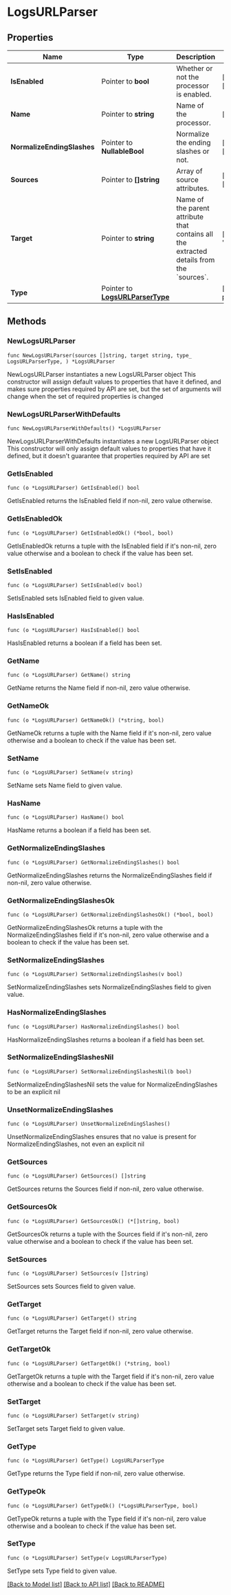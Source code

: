 # LogsURLParser

## Properties

Name | Type | Description | Notes
------------ | ------------- | ------------- | -------------
**IsEnabled** | Pointer to **bool** | Whether or not the processor is enabled. | [optional] [default to false]
**Name** | Pointer to **string** | Name of the processor. | [optional] 
**NormalizeEndingSlashes** | Pointer to **NullableBool** | Normalize the ending slashes or not. | [optional] [default to false]
**Sources** | Pointer to **[]string** | Array of source attributes. | [default to ["http.url"]]
**Target** | Pointer to **string** | Name of the parent attribute that contains all the extracted details from the &#x60;sources&#x60;. | [default to "http.url_details"]
**Type** | Pointer to [**LogsURLParserType**](LogsURLParserType.md) |  | [default to "url-parser"]

## Methods

### NewLogsURLParser

`func NewLogsURLParser(sources []string, target string, type_ LogsURLParserType, ) *LogsURLParser`

NewLogsURLParser instantiates a new LogsURLParser object
This constructor will assign default values to properties that have it defined,
and makes sure properties required by API are set, but the set of arguments
will change when the set of required properties is changed

### NewLogsURLParserWithDefaults

`func NewLogsURLParserWithDefaults() *LogsURLParser`

NewLogsURLParserWithDefaults instantiates a new LogsURLParser object
This constructor will only assign default values to properties that have it defined,
but it doesn't guarantee that properties required by API are set

### GetIsEnabled

`func (o *LogsURLParser) GetIsEnabled() bool`

GetIsEnabled returns the IsEnabled field if non-nil, zero value otherwise.

### GetIsEnabledOk

`func (o *LogsURLParser) GetIsEnabledOk() (*bool, bool)`

GetIsEnabledOk returns a tuple with the IsEnabled field if it's non-nil, zero value otherwise
and a boolean to check if the value has been set.

### SetIsEnabled

`func (o *LogsURLParser) SetIsEnabled(v bool)`

SetIsEnabled sets IsEnabled field to given value.

### HasIsEnabled

`func (o *LogsURLParser) HasIsEnabled() bool`

HasIsEnabled returns a boolean if a field has been set.

### GetName

`func (o *LogsURLParser) GetName() string`

GetName returns the Name field if non-nil, zero value otherwise.

### GetNameOk

`func (o *LogsURLParser) GetNameOk() (*string, bool)`

GetNameOk returns a tuple with the Name field if it's non-nil, zero value otherwise
and a boolean to check if the value has been set.

### SetName

`func (o *LogsURLParser) SetName(v string)`

SetName sets Name field to given value.

### HasName

`func (o *LogsURLParser) HasName() bool`

HasName returns a boolean if a field has been set.

### GetNormalizeEndingSlashes

`func (o *LogsURLParser) GetNormalizeEndingSlashes() bool`

GetNormalizeEndingSlashes returns the NormalizeEndingSlashes field if non-nil, zero value otherwise.

### GetNormalizeEndingSlashesOk

`func (o *LogsURLParser) GetNormalizeEndingSlashesOk() (*bool, bool)`

GetNormalizeEndingSlashesOk returns a tuple with the NormalizeEndingSlashes field if it's non-nil, zero value otherwise
and a boolean to check if the value has been set.

### SetNormalizeEndingSlashes

`func (o *LogsURLParser) SetNormalizeEndingSlashes(v bool)`

SetNormalizeEndingSlashes sets NormalizeEndingSlashes field to given value.

### HasNormalizeEndingSlashes

`func (o *LogsURLParser) HasNormalizeEndingSlashes() bool`

HasNormalizeEndingSlashes returns a boolean if a field has been set.

### SetNormalizeEndingSlashesNil

`func (o *LogsURLParser) SetNormalizeEndingSlashesNil(b bool)`

 SetNormalizeEndingSlashesNil sets the value for NormalizeEndingSlashes to be an explicit nil

### UnsetNormalizeEndingSlashes
`func (o *LogsURLParser) UnsetNormalizeEndingSlashes()`

UnsetNormalizeEndingSlashes ensures that no value is present for NormalizeEndingSlashes, not even an explicit nil
### GetSources

`func (o *LogsURLParser) GetSources() []string`

GetSources returns the Sources field if non-nil, zero value otherwise.

### GetSourcesOk

`func (o *LogsURLParser) GetSourcesOk() (*[]string, bool)`

GetSourcesOk returns a tuple with the Sources field if it's non-nil, zero value otherwise
and a boolean to check if the value has been set.

### SetSources

`func (o *LogsURLParser) SetSources(v []string)`

SetSources sets Sources field to given value.


### GetTarget

`func (o *LogsURLParser) GetTarget() string`

GetTarget returns the Target field if non-nil, zero value otherwise.

### GetTargetOk

`func (o *LogsURLParser) GetTargetOk() (*string, bool)`

GetTargetOk returns a tuple with the Target field if it's non-nil, zero value otherwise
and a boolean to check if the value has been set.

### SetTarget

`func (o *LogsURLParser) SetTarget(v string)`

SetTarget sets Target field to given value.


### GetType

`func (o *LogsURLParser) GetType() LogsURLParserType`

GetType returns the Type field if non-nil, zero value otherwise.

### GetTypeOk

`func (o *LogsURLParser) GetTypeOk() (*LogsURLParserType, bool)`

GetTypeOk returns a tuple with the Type field if it's non-nil, zero value otherwise
and a boolean to check if the value has been set.

### SetType

`func (o *LogsURLParser) SetType(v LogsURLParserType)`

SetType sets Type field to given value.



[[Back to Model list]](../README.md#documentation-for-models) [[Back to API list]](../README.md#documentation-for-api-endpoints) [[Back to README]](../README.md)


